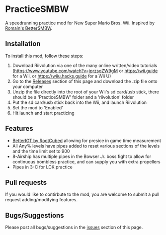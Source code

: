 # PracticeSMBW
A speedrunning practice mod for New Super Mario Bros. Wii. Inspired by [Romain's BetterSMBW](https://github.com/R0mainSR/BetterSMBW).

## Installation
To install this mod, follow these steps:

1. Download Riivolution via one of the many online written/video tutorials (https://www.youtube.com/watch?v=jprzsoZW9gM or https://wii.guide for a Wii, or https://wiiu.hacks.guide for a Wii U)
2. Go to the [Releases](https://github.com/CalebAP/PracticeSMBW/releases) section of this page and download the .zip file onto your computer
3. Unzip the file directly into the root of your Wii's sd card/usb stick, there should be a 'PracticeSMBW' folder and a 'riivolution' folder
4. Put the sd card/usb stick back into the Wii, and launch Riivolution
5. Set the mod to 'Enabled'
6. Hit launch and start practicing

## Features
- [BetterIGT by RootCubed](https://github.com/RootCubed/BetterIGT) allowing for presice in game time measurement
- All Any% levels have pipes added to reset various sections of the levels and the time limit set to 900
- 8-Airship has multiple pipes in the Bowser Jr. boss fight to allow for continuous bombless practice, and can supply you with extra propellers
- Pipes in 3-C for LCK practice

## Pull requests
If you would like to contirbute to the mod, you are welcome to submit a pull request adding/modifying features.

## Bugs/Suggestions
Please post all bugs/suggestions in the [issues](https://github.com/CalebAP/PracticeSMBW/issues) section of this page.
